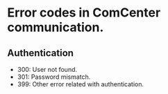 # Error codes in ComCenter communication.

## Authentication

* 300: User not found.
* 301: Password mismatch.
* 399: Other error related with authentication.